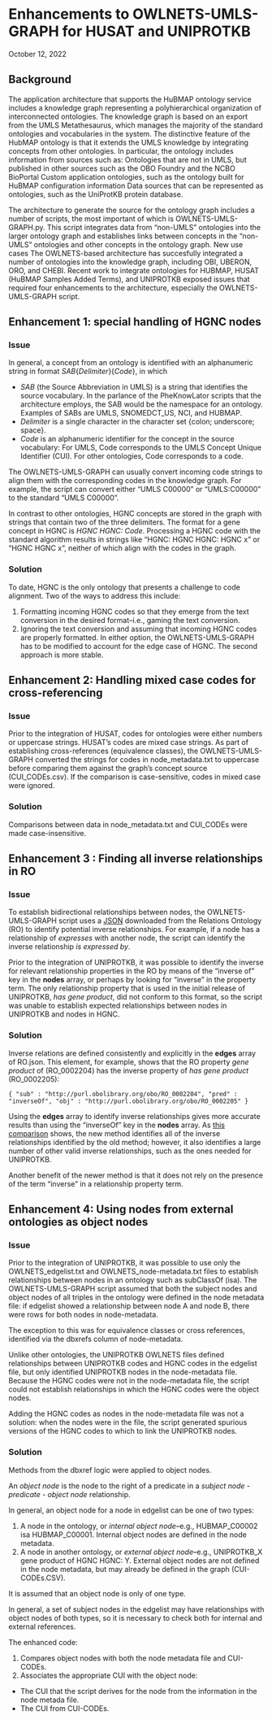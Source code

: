 # Enhancements to OWLNETS-UMLS-GRAPH for HUSAT and UNIPROTKB
October 12, 2022

## Background
The application architecture that supports the HuBMAP ontology service includes a knowledge graph representing a polyhierarchical organization of interconnected ontologies. The knowledge graph is based on an export from the UMLS Metathesaurus, which manages the majority of the standard ontologies and vocabularies in the system. The distinctive feature of the HubMAP ontology is that it extends the UMLS knowledge by integrating concepts from other ontologies. In particular, the ontology includes information from sources such as:
Ontologies that are not in UMLS, but published in other sources such as the OBO Foundry and the NCBO BioPortal
Custom application ontologies, such as the ontology built for HuBMAP configuration information
Data sources that can be represented as ontologies, such as the UniProtKB protein database.

The architecture to generate the source for the ontology graph includes a number of scripts, the most important of which is OWLNETS-UMLS-GRAPH.py. This script integrates data from “non-UMLS” ontologies into the larger ontology graph and establishes links between concepts in the “non-UMLS” ontologies and other concepts in the ontology graph.
New use cases
The OWLNETS-based architecture has succesfully integrated a number of ontologies into the knowledge graph, including OBI, UBERON, ORO, and CHEBI. Recent work to integrate ontologies for HUBMAP, HUSAT (HuBMAP Samples Added Terms), and UNIPROTKB  exposed issues that required four enhancements to the architecture, especially the OWLNETS-UMLS-GRAPH script. 

## Enhancement 1: special handling of HGNC nodes
### Issue
In general, a concept from an ontology is identified with an alphanumeric string in format 
_SAB_{_Delimiter_}{_Code_}, in which
* _SAB_ (the Source Abbreviation in UMLS) is a string that identifies the source vocabulary. In the parlance of the PheKnowLator scripts that the architecture employs, the SAB would be the namespace for an ontology. Examples of SABs are UMLS, SNOMEDCT_US, NCI, and HUBMAP.
* _Delimiter_ is a single character in the character set {colon; underscore; space}. 
* _Code_ is an alphanumeric identifier for the concept in the source vocabulary:
For UMLS, Code corresponds to the UMLS Concept Unique Identifier (CUI).
For other ontologies, Code corresponds to a code.

The OWLNETS-UMLS-GRAPH can usually convert incoming code strings to align them with the corresponding codes in the knowledge graph. For example, the script can convert either “UMLS C00000” or “UMLS:C00000” to the standard “UMLS C00000”.

In contrast to other ontologies, HGNC concepts are stored in the graph with strings that contain two of the three delimiters. 
The format for a gene concept in HGNC is _HGNC HGNC: Code_. Processing a HGNC code with the standard algorithm results in strings like “HGNC: HGNC HGNC: HGNC x” or “HGNC HGNC x”, neither of which align with the codes in the graph.
### Solution

To date, HGNC is the only ontology that presents a challenge to code alignment. Two of the ways to address this include:
1. Formatting incoming HGNC codes so that they emerge from the text conversion in the desired format–i.e., gaming the text conversion.
1. Ignoring the text conversion and assuming that incoming HGNC codes are properly formatted.
In either option, the OWLNETS-UMLS-GRAPH has to be modified to account for the edge case of HGNC. The second approach is more stable.

## Enhancement 2: Handling mixed case codes for cross-referencing
### Issue
Prior to the integration of  HUSAT, codes for ontologies were either numbers or uppercase strings. HUSAT’s codes are mixed case strings. As part of establishing cross-references (equivalence classes), the OWLNETS-UMLS-GRAPH converted the strings for codes in node_metadata.txt to uppercase before comparing them against the graph’s concept source (CUI_CODEs.csv). If the comparison is case-sensitive, codes in mixed case were ignored.

### Solution
Comparisons between data in node_metadata.txt and CUI_CODEs were made case-insensitive.

## Enhancement 3 : Finding all inverse relationships in RO
### Issue
To establish bidirectional relationships between nodes, the OWLNETS-UMLS-GRAPH script uses a [JSON](https://raw.githubusercontent.com/oborel/obo-relations/master/ro.json) downloaded from 
the Relations Ontology (RO) to identify potential inverse relationships. 
For example, if a node has a relationship of _expresses_ with another node, the script can 
identify the inverse relationship _is expressed by_.

Prior to the integration of UNIPROTKB, it was possible to identify the inverse 
for relevant relationship properties in the RO by means of the “inverse of” key in the **nodes** array, or perhaps by 
looking for “inverse” in the property term. The only relationship property that is used in the initial release of 
UNIPROTKB, _has gene product_, did not conform to this format, so the script was unable to establish expected 
relationships between nodes in UNIPROTKB and nodes in HGNC.

### Solution
Inverse relations are defined consistently and explicitly in the **edges** array of RO.json. 
This element, for example, shows that the RO property _gene product_ of
(RO_0002204) has the inverse property of _has gene product_ (RO_0002205):

`{
    "sub" : "http://purl.obolibrary.org/obo/RO_0002204",
    "pred" : "inverseOf",
    "obj" : "http://purl.obolibrary.org/obo/RO_0002205"
}`

Using the **edges** array to identify inverse relationships gives more accurate results than using the “inverseOf” key 
in the **nodes** array. As [this comparison](https://docs.google.com/spreadsheets/d/1t1eiAgxi8HB2xTEEdMPl81o_Ri2XICVvkVZKTYSfKKw/edit?usp=sharing) shows, 
the new method identifies all of the inverse relationships identified by the old method; however, it also identifies a large number of other valid inverse relationships, such as the ones needed for UNIPROTKB.

Another benefit of the newer method is that it does not rely on the presence of the term “inverse” in a relationship property term.

## Enhancement 4: Using nodes from external ontologies as object nodes
### Issue
Prior to the integration of UNIPROTKB, it was possible to use only the OWLNETS_edgelist.txt and OWLNETS_node-metadata.txt files to establish relationships between nodes in an ontology such as subClassOf (isa). The OWLNETS-UMLS-GRAPH script assumed that both the subject nodes and object nodes of all triples in the ontology were defined in the node metadata file: if edgelist showed a relationship between node A and node B, there were rows for both nodes in node-metadata. 

The exception to this was for equivalence classes or cross references, identified via the dbxrefs column of node-metadata. 

Unlike other ontologies, the UNIPROTKB OWLNETS files defined relationships between UNIPROTKB codes and HGNC codes in the edgelist file, but only identified UNIPROTKB nodes in the node-metadata file. Because the HGNC codes were not in the node-metadata file, the script could not establish relationships in which the HGNC codes were the object nodes.

Adding the HGNC codes as nodes in the node-metadata file was not a solution: when the nodes were in the file, the script generated spurious versions of the HGNC codes to which to link the UNIPROTKB nodes.

### Solution
Methods from the dbxref logic were applied to object nodes.

An _object node_ is the node to the right of 
a predicate in a _subject node_ - _predicate_ - _object node_ relationship. 

In general, an object node for a node in edgelist can be one of two types:
1. A node in the ontology, or _internal object node_–e.g., HUBMAP_C00002 isa HUBMAP_C00001. Internal object nodes are defined in the node metadata.
1. A node in another ontology, or _external object node_–e.g., UNIPROTKB_X gene product of HGNC HGNC: Y. External object nodes are not defined in the node metadata, but may already be defined in the graph (CUI-CODEs.CSV).

It is assumed that an object node is only of one type.

In general, a set of subject nodes in the edgelist may have relationships with object nodes of both types, so it is necessary to check both for internal and external references.

The enhanced code:
1. Compares object nodes with both the node metadata file and CUI-CODEs.
2. Associates the appropriate CUI with the object node:
- The CUI that the script derives for the node from the information in the node metada file.
- The CUI from CUI-CODEs.

